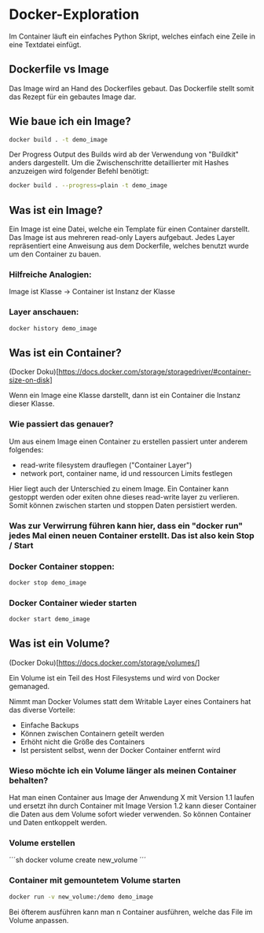 # Docker-Exploration

Im Container läuft ein einfaches Python Skript, welches einfach eine Zeile in eine Textdatei einfügt.

## Dockerfile vs Image

Das Image wird an Hand des Dockerfiles gebaut. Das Dockerfile stellt somit das Rezept für ein gebautes Image dar. 

## Wie baue ich ein Image? 

```sh
docker build . -t demo_image
```

Der Progress Output des Builds wird ab der Verwendung von "Buildkit" anders dargestellt. 
Um die Zwischenschritte detaillierter mit Hashes anzuzeigen wird folgender Befehl benötigt:

```sh
docker build . --progress=plain -t demo_image
```

## Was ist ein Image? 
Ein Image ist eine Datei, welche ein Template für einen Container darstellt.
Das Image ist aus mehreren read-only Layers aufgebaut. Jedes Layer repräsentiert eine Anweisung aus dem Dockerfile, welches 
benutzt wurde um den Container zu bauen.

### Hilfreiche Analogien: 

Image ist Klasse -> Container ist Instanz der Klasse


### Layer anschauen: 

```sh
docker history demo_image
```

## Was ist ein Container? 

(Docker Doku)[https://docs.docker.com/storage/storagedriver/#container-size-on-disk]

Wenn ein Image eine Klasse darstellt, dann ist ein Container die Instanz dieser Klasse.

### Wie passiert das genauer?

Um aus einem Image einen Container zu erstellen passiert unter anderem folgendes:

* read-write filesystem drauflegen ("Container Layer")
* network port, container name, id und ressourcen Limits festlegen

Hier liegt auch der Unterschied zu einem Image. Ein Container kann gestoppt werden oder exiten ohne dieses
read-write layer zu verlieren. Somit können zwischen starten und stoppen Daten persistiert werden. 

### Was zur Verwirrung führen kann hier, dass ein "docker run" jedes Mal einen neuen Container erstellt. Das ist also kein Stop / Start

### Docker Container stoppen: 

```sh
docker stop demo_image
```

### Docker Container wieder starten

```sh
docker start demo_image
```

## Was ist ein Volume? 

(Docker Doku)[https://docs.docker.com/storage/volumes/]

Ein Volume ist ein Teil des Host Filesystems und wird von Docker gemanaged.

Nimmt man Docker Volumes statt dem Writable Layer eines Containers hat das diverse Vorteile:

* Einfache Backups
* Können zwischen Containern geteilt werden
* Erhöht nicht die Größe des Containers
* Ist persistent selbst, wenn der Docker Container entfernt wird

### Wieso möchte ich ein Volume länger als meinen Container behalten?

Hat man einen Container aus Image der Anwendung X mit Version 1.1 laufen und ersetzt ihn durch Container mit Image Version 1.2
kann dieser Container die Daten aus dem Volume sofort wieder verwenden. So können Container und Daten entkoppelt werden.

### Volume erstellen 

´´´sh
docker volume create new_volume
´´´

### Container mit gemountetem Volume starten

```sh
docker run -v new_volume:/demo demo_image
```

Bei öfterem ausführen kann man n Container ausführen, welche das File im Volume anpassen.


